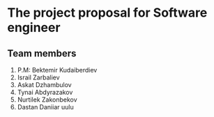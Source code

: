 # The project proposal for Software engineer
 ## Team members ##
 1. P.M: Bektemir Kudaiberdiev
 2. Israil Zarbaliev
 3. Askat Dzhambulov
 4. Tynai Abdyrazakov
 5. Nurtilek Zakonbekov
 6. Dastan Daniiar uulu 

